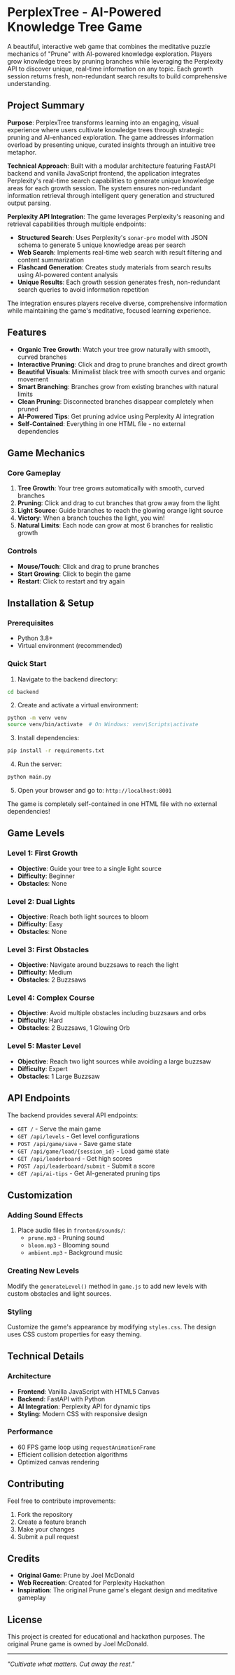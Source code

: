 # PerplexTree - AI-Powered Knowledge Tree Game

A beautiful, interactive web game that combines the meditative puzzle mechanics of "Prune" with AI-powered knowledge exploration. Players grow knowledge trees by pruning branches while leveraging the Perplexity API to discover unique, real-time information on any topic. Each growth session returns fresh, non-redundant search results to build comprehensive understanding.

## Project Summary

**Purpose**: PerplexTree transforms learning into an engaging, visual experience where users cultivate knowledge trees through strategic pruning and AI-enhanced exploration. The game addresses information overload by presenting unique, curated insights through an intuitive tree metaphor.

**Technical Approach**: Built with a modular architecture featuring FastAPI backend and vanilla JavaScript frontend, the application integrates Perplexity's real-time search capabilities to generate unique knowledge areas for each growth session. The system ensures non-redundant information retrieval through intelligent query generation and structured output parsing.

**Perplexity API Integration**: The game leverages Perplexity's reasoning and retrieval capabilities through multiple endpoints:
- **Structured Search**: Uses Perplexity's `sonar-pro` model with JSON schema to generate 5 unique knowledge areas per search
- **Web Search**: Implements real-time web search with result filtering and content summarization
- **Flashcard Generation**: Creates study materials from search results using AI-powered content analysis
- **Unique Results**: Each growth session generates fresh, non-redundant search queries to avoid information repetition

The integration ensures players receive diverse, comprehensive information while maintaining the game's meditative, focused learning experience.

## Features

- **Organic Tree Growth**: Watch your tree grow naturally with smooth, curved branches
- **Interactive Pruning**: Click and drag to prune branches and direct growth
- **Beautiful Visuals**: Minimalist black tree with smooth curves and organic movement
- **Smart Branching**: Branches grow from existing branches with natural limits
- **Clean Pruning**: Disconnected branches disappear completely when pruned
- **AI-Powered Tips**: Get pruning advice using Perplexity AI integration
- **Self-Contained**: Everything in one HTML file - no external dependencies

## Game Mechanics

### Core Gameplay
1. **Tree Growth**: Your tree grows automatically with smooth, curved branches
2. **Pruning**: Click and drag to cut branches that grow away from the light
3. **Light Source**: Guide branches to reach the glowing orange light source
4. **Victory**: When a branch touches the light, you win!
5. **Natural Limits**: Each node can grow at most 6 branches for realistic growth

### Controls
- **Mouse/Touch**: Click and drag to prune branches
- **Start Growing**: Click to begin the game
- **Restart**: Click to restart and try again

## Installation & Setup

### Prerequisites
- Python 3.8+
- Virtual environment (recommended)

### Quick Start

1. Navigate to the backend directory:
```bash
cd backend
```

2. Create and activate a virtual environment:
```bash
python -m venv venv
source venv/bin/activate  # On Windows: venv\Scripts\activate
```

3. Install dependencies:
```bash
pip install -r requirements.txt
```

4. Run the server:
```bash
python main.py
```

5. Open your browser and go to: `http://localhost:8001`

The game is completely self-contained in one HTML file with no external dependencies!

## Game Levels

### Level 1: First Growth
- **Objective**: Guide your tree to a single light source
- **Difficulty**: Beginner
- **Obstacles**: None

### Level 2: Dual Lights
- **Objective**: Reach both light sources to bloom
- **Difficulty**: Easy
- **Obstacles**: None

### Level 3: First Obstacles
- **Objective**: Navigate around buzzsaws to reach the light
- **Difficulty**: Medium
- **Obstacles**: 2 Buzzsaws

### Level 4: Complex Course
- **Objective**: Avoid multiple obstacles including buzzsaws and orbs
- **Difficulty**: Hard
- **Obstacles**: 2 Buzzsaws, 1 Glowing Orb

### Level 5: Master Level
- **Objective**: Reach two light sources while avoiding a large buzzsaw
- **Difficulty**: Expert
- **Obstacles**: 1 Large Buzzsaw

## API Endpoints

The backend provides several API endpoints:

- `GET /` - Serve the main game
- `GET /api/levels` - Get level configurations
- `POST /api/game/save` - Save game state
- `GET /api/game/load/{session_id}` - Load game state
- `GET /api/leaderboard` - Get high scores
- `POST /api/leaderboard/submit` - Submit a score
- `GET /api/ai-tips` - Get AI-generated pruning tips

## Customization

### Adding Sound Effects
1. Place audio files in `frontend/sounds/`:
   - `prune.mp3` - Pruning sound
   - `bloom.mp3` - Blooming sound
   - `ambient.mp3` - Background music

### Creating New Levels
Modify the `generateLevel()` method in `game.js` to add new levels with custom obstacles and light sources.

### Styling
Customize the game's appearance by modifying `styles.css`. The design uses CSS custom properties for easy theming.

## Technical Details

### Architecture
- **Frontend**: Vanilla JavaScript with HTML5 Canvas
- **Backend**: FastAPI with Python
- **AI Integration**: Perplexity API for dynamic tips
- **Styling**: Modern CSS with responsive design

### Performance
- 60 FPS game loop using `requestAnimationFrame`
- Efficient collision detection algorithms
- Optimized canvas rendering

## Contributing

Feel free to contribute improvements:
1. Fork the repository
2. Create a feature branch
3. Make your changes
4. Submit a pull request

## Credits

- **Original Game**: Prune by Joel McDonald
- **Web Recreation**: Created for Perplexity Hackathon
- **Inspiration**: The original Prune game's elegant design and meditative gameplay

## License

This project is created for educational and hackathon purposes. The original Prune game is owned by Joel McDonald.

---

*"Cultivate what matters. Cut away the rest."*
